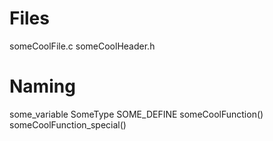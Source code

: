 # Files
someCoolFile.c
someCoolHeader.h

# Naming
some_variable
SomeType
SOME_DEFINE
someCoolFunction()
someCoolFunction_special()

